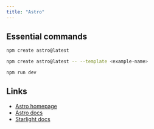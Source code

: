 ```yaml
---
title: "Astro"
---
```


## Essential commands

```bash title="Run setup wizard"
npm create astro@latest
```

```bash title="Run wizard with template"
npm create astro@latest -- --template <example-name>
```

```bash title="Run development server"
npm run dev
```

## Links

- [Astro homepage](https://astro.build/)
- [Astro docs](https://docs.astro.build/en/getting-started/)
- [Starlight docs](https://starlight.astro.build/getting-started/)
